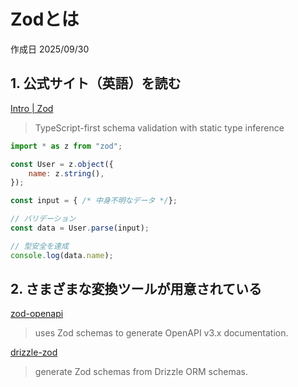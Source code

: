 # Zodとは

作成日 2025/09/30

## 1. 公式サイト（英語）を読む

[Intro | Zod](https://zod.dev/)

> TypeScript-first schema validation with static type inference

```javascript
import * as z from "zod";

const User = z.object({
    name: z.string(),
});

const input = { /* 中身不明なデータ */};

// バリデーション
const data = User.parse(input);

// 型安全を達成
console.log(data.name);
```

## 2. さまざまな変換ツールが用意されている

[zod-openapi](https://www.npmjs.com/package/zod-openapi)

> uses Zod schemas to generate OpenAPI v3.x documentation.

[drizzle-zod](https://orm.drizzle.team/docs/zod)

> generate Zod schemas from Drizzle ORM schemas.
